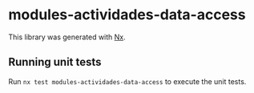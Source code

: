 # modules-actividades-data-access

This library was generated with [Nx](https://nx.dev).

## Running unit tests

Run `nx test modules-actividades-data-access` to execute the unit tests.
